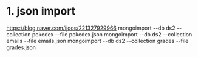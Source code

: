 # 1. json import 
https://blog.naver.com/ijoos/221327929966
mongoimport --db ds2 --collection pokedex --file pokedex.json
mongoimport --db ds2 --collection emails --file emails.json
mongoimport --db ds2 --collection grades --file grades.json
